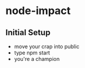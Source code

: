 node-impact
===========

Initial Setup
-----------
- move your crap into public
- type npm start
- you're a champion








